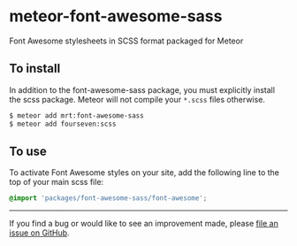 meteor-font-awesome-sass
========================

Font Awesome stylesheets in SCSS format packaged for Meteor

To install
----------

In addition to the font-awesome-sass package, you must explicitly install the scss package. Meteor will not compile your `*.scss` files otherwise.

```sh
$ meteor add mrt:font-awesome-sass
$ meteor add fourseven:scss
```

To use
------

To activate Font Awesome styles on your site, add the following line to the top of your main scss file:

```scss
@import 'packages/font-awesome-sass/font-awesome';
```

--------------------------------------------------------

If you find a bug or would like to see an improvement made, please [file an issue on GitHub](https://github.com/reywood/meteor-font-awesome-sass/issues).

